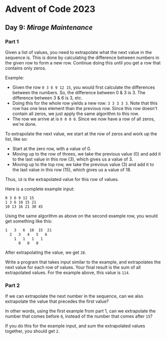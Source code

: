 # Advent of Code 2023
## Day 9: *Mirage Maintenance*

### Part 1

Given a list of values, you need to extrapolate what the next value in the sequence is. This is done by calculating the difference between numbers in the given row to form a new row. Continue doing this until you get a row that contains only zeros.

Example:
* Given the row `0 3 6 9 12 15`, you would first calculate the differences between the numbers. So, the difference between 0 & 3 is 3. The difference between 3 & 6 is 3, etc.
* Doing this for the whole row yields a new row: `3 3 3 3 3`. Note that this row has one less element than the previous row. Since this row doesn't contain all zeros, we just apply the same algorithm to this row.
* The row we arrive at is `0 0 0 0`. Since we now have a row of all zeros, we're done.

To extrapolate the next value, we start at the row of zeros and work up the list, like so:
* Start at the zero row, with a value of 0.
* Moving up to the row of threes, we take the previous value (0) and add it to the last value in this row (3), which gives us a value of 3.
* Moving up to the top row, we take the previous value (3) and add it to the last value in this row (15), which gives us a value of 18.

Thus, `18` is the extrapolated value for this row of values.

Here is a complete example input:
```
0 3 6 9 12 15
1 3 6 10 15 21
10 13 16 21 30 45
```

Using the same algorithm as above on the second example row, you would get something like this:
```
1   3   6  10  15  21
  2   3   4   5   6
    1   1   1   1
      0   0   0
```

After extrapolating the value, we get `28`.

Write a program that takes input similar to the example, and extrapolates the next value for each row of values. Your final result is the sum of all extrapolated values. For the example above, this value is `114`.


### Part 2

If we can extrapolate the next number in the sequence, can we also extrapolate the value that precedes the first value?

In other words, using the first example from part 1, can we extrapolate the number that comes before `0`, instead of the number that comes after `15`?

If you do this for the example input, and sum the extrapolated values together, you should get `2`.
